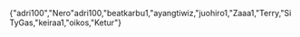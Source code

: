 {"adri100","Nero"adri100,"beatkarbu1,"ayangtiwiz,"juohiro1,"Zaaa1,"Terry,"SiTyGas,"keiraa1,"oikos,"Ketur"}
